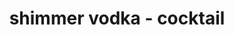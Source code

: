 ---
id: 5e33271bd93baa0014b84122
servings:
notes:
directions: 'mix the vodka and simple syrup until well combined.
stir in the petal luster dust.
swirl the liqueur just before use
 as the luster dust will settle to the bottom after a while.
chill until needed.'
ingredients: '1 cup of flavoured vodka or a combination of flavoured vodkas
1/3 - 1/2 cup of simple syrup add more or less
 according to your preference
a little less than 1/4 tsp of petal luster dust in your favourite colour (i used gold)'
rating: 0
ease:
img:
category:
href: 'https: //www.theflavorbender.com/how-to-make-shimmery-liqueur/#wprm-recipe-container-19280'
totalTime:
cookTime:
prepTime:
title: shimmer vodka - cocktail
slug: shimmer-vodka-cocktail
---